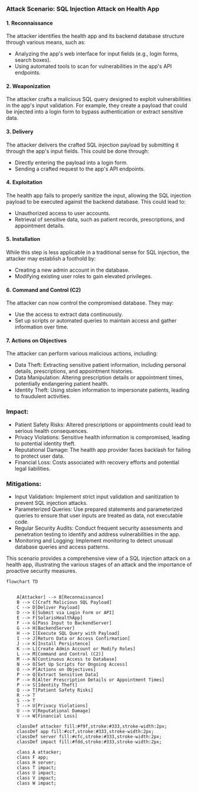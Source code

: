 ### Attack Scenario: SQL Injection Attack on Health App

#### 1\. Reconnaissance

The attacker identifies the health app and its backend database structure through various means, such as:

-   Analyzing the app's web interface for input fields (e.g., login forms, search boxes).
-   Using automated tools to scan for vulnerabilities in the app's API endpoints.

#### 2\. Weaponization

The attacker crafts a malicious SQL query designed to exploit vulnerabilities in the app's input validation. For example, they create a payload that could be injected into a login form to bypass authentication or extract sensitive data.

#### 3\. Delivery

The attacker delivers the crafted SQL injection payload by submitting it through the app's input fields. This could be done through:

-   Directly entering the payload into a login form.
-   Sending a crafted request to the app's API endpoints.

#### 4\. Exploitation

The health app fails to properly sanitize the input, allowing the SQL injection payload to be executed against the backend database. This could lead to:

-   Unauthorized access to user accounts.
-   Retrieval of sensitive data, such as patient records, prescriptions, and appointment details.

#### 5\. Installation

While this step is less applicable in a traditional sense for SQL injection, the attacker may establish a foothold by:

-   Creating a new admin account in the database.
-   Modifying existing user roles to gain elevated privileges.

#### 6\. Command and Control (C2)

The attacker can now control the compromised database. They may:

-   Use the access to extract data continuously.
-   Set up scripts or automated queries to maintain access and gather information over time.

#### 7\. Actions on Objectives

The attacker can perform various malicious actions, including:

-   Data Theft: Extracting sensitive patient information, including personal details, prescriptions, and appointment histories.
-   Data Manipulation: Altering prescription details or appointment times, potentially endangering patient health.
-   Identity Theft: Using stolen information to impersonate patients, leading to fraudulent activities.

### Impact:

-   Patient Safety Risks: Altered prescriptions or appointments could lead to serious health consequences.
-   Privacy Violations: Sensitive health information is compromised, leading to potential identity theft.
-   Reputational Damage: The health app provider faces backlash for failing to protect user data.
-   Financial Loss: Costs associated with recovery efforts and potential legal liabilities.

### Mitigations:

-   Input Validation: Implement strict input validation and sanitization to prevent SQL injection attacks.
-   Parameterized Queries: Use prepared statements and parameterized queries to ensure that user inputs are treated as data, not executable code.
-   Regular Security Audits: Conduct frequent security assessments and penetration testing to identify and address vulnerabilities in the app.
-   Monitoring and Logging: Implement monitoring to detect unusual database queries and access patterns.

This scenario provides a comprehensive view of a SQL injection attack on a health app, illustrating the various stages of an attack and the importance of proactive security measures.  


```mermaid
flowchart TD


    A[Attacker] --> B[Reconnaissance]
    B --> C[Craft Malicious SQL Payload]
    C --> D[Deliver Payload]
    D --> E[Submit via Login Form or API]
    E --> F[SolarisHealthApp]
    F --> G[Pass Input to BackendServer]
    G --> H[BackendServer]
    H --> I[Execute SQL Query with Payload]
    I --> J[Return Data or Access Confirmation]
    J --> K[Install Persistence]
    K --> L[Create Admin Account or Modify Roles]
    L --> M[Command and Control (C2)]
    M --> N[Continuous Access to Database]
    N --> O[Set Up Scripts for Ongoing Access]
    O --> P[Actions on Objectives]
    P --> Q[Extract Sensitive Data]
    P --> R[Alter Prescription Details or Appointment Times]
    P --> S[Identity Theft]
    Q --> T[Patient Safety Risks]
    R --> T
    S --> T
    T --> U[Privacy Violations]
    U --> V[Reputational Damage]
    V --> W[Financial Loss]

    classDef attacker fill:#f9f,stroke:#333,stroke-width:2px;
    classDef app fill:#ccf,stroke:#333,stroke-width:2px;
    classDef server fill:#cfc,stroke:#333,stroke-width:2px;
    classDef impact fill:#fdd,stroke:#333,stroke-width:2px;

    class A attacker;
    class F app;
    class H server;
    class T impact;
    class U impact;
    class V impact;
    class W impact;
